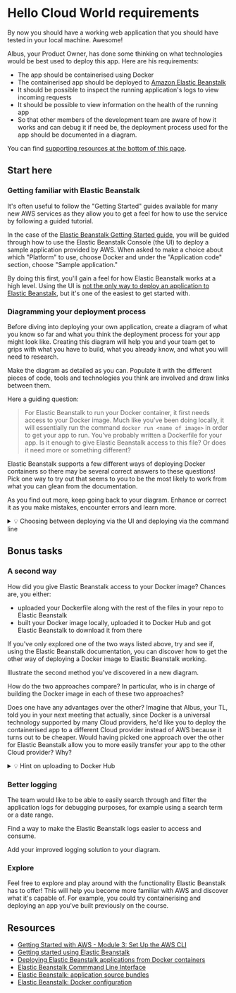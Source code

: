 # Hello Cloud World requirements

By now you should have a working web application that you should have tested in your local machine. Awesome!

Albus, your Product Owner, has done some thinking on what technologies would be best used to deploy this app.
Here are his requirements:

- The app should be containerised using Docker
- The containerised app should be deployed to [Amazon Elastic Beanstalk](https://aws.amazon.com/elasticbeanstalk/)
- It should be possible to inspect the running application's logs to view incoming requests
- It should be possible to view information on the health of the running app
- So that other members of the development team are aware of how it works and can debug it if need be, the deployment process used for the app should be documented in a diagram.

You can find [supporting resources at the bottom of this page](#resources).

## Start here

### Getting familiar with Elastic Beanstalk

It's often useful to follow the "Getting Started" guides available for many new AWS services as they allow you to get a feel for how to use the service by following a guided tutorial. 

In the case of the [Elastic Beanstalk Getting Started guide](https://docs.aws.amazon.com/elasticbeanstalk/latest/dg/GettingStarted.html), you will be guided through how to use the Elastic Beanstalk Console (the UI)
to deploy a sample application provided by AWS. When asked to make a choice about which "Platform" to use, choose Docker and under the "Application code" section, choose "Sample application."

By doing this first, you'll gain a feel for how Elastic Beanstalk works at a high level.
Using the UI is [not the only way to deploy an application to Elastic Beanstalk](https://docs.aws.amazon.com/elasticbeanstalk/latest/dg/eb-cli3.html), but it's one of the easiest to get started with.


### Diagramming your deployment process

Before diving into deploying your own application, create a diagram of what you know so far and what you think the deployment process for your app might look like.
Creating this diagram will help you and your team get to grips with what you have to build, what you already know, and what you will need to research.

Make the diagram as detailed as you can.
Populate it with the different pieces of code, tools and technologies you think are involved and draw links between them. 

Here a guiding question:

> For Elastic Beanstalk to run your Docker container, it first needs access to your Docker image. Much like you've been doing locally, it will essentially run the command `docker run <name of image>` in order to get your app to run. You've probably written a Dockerfile for your app. Is it enough to give Elastic Beanstalk access to this file? Or does it need more or something different? 

Elastic Beanstalk supports a few different ways of deploying Docker containers so there may be several correct answers to these questions! Pick one way to try out that seems to you to be the most likely to work from what you can glean from the documentation.

As you find out more, keep going back to your diagram.
Enhance or correct it as you make mistakes, encounter errors and learn more.

<details>
<summary>💡 Choosing between deploying via the UI and deploying via the command line</summary>

It's possible to complete this project (including the bonus tasks), using either the Elastic Beanstalk Console or the Elastic Beanstalk command line interface (EB CLI).

The EB CLI mainly allows you to create the [application source bundle](https://docs.aws.amazon.com/elasticbeanstalk/latest/dg/applications-sourcebundle.html) (the collection of source code files needed to run app) and upload it to Elastic Beanstalk from the command line in one go, instead of having to create the bundle yourself and then upload it through the UI.

It can be useful to try both, as doing it manually might give you a better idea of what goes into creating the bundle.
</details>


## Bonus tasks

### A second way

How did you give Elastic Beanstalk access to your Docker image?
Chances are, you either:

- uploaded your Dockerfile along with the rest of the files in your repo to Elastic Beanstalk 
- built your Docker image locally, uploaded it to Docker Hub and got Elastic Beanstalk to download it from there

If you've only explored one of the two ways listed above, try and see if, using the Elastic Beanstalk documentation, you can discover how to get the other way of deploying a Docker image to Elastic Beanstalk working.

Illustrate the second method you've discovered in a new diagram.

How do the two approaches compare? In particular, who is in charge of building the Docker image in each of these two approaches? 

Does one have any advantages over the other? Imagine that Albus, your TL, told you in your next meeting that actually, since Docker is a universal technology supported by many Cloud providers, he'd like you to deploy the containerised app to a different Cloud provider instead of AWS because it turns out to be cheaper. Would having picked one approach over the other for Elastic Beanstalk allow you to more easily transfer your app to the other Cloud provider? Why?

<details>
<summary>💡 Hint on uploading to Docker Hub</summary>

Elastic Beanstalk allows you to point it to an image hosted on Docker Hub by creating an application source bundle that contains a special file.
This is a file that you write and in which you provide information on where to find the image.

For developer convenience, AWS allows this file to be written in one of two common formats:

- A `docker-compose.yml` file, written in [YAML format](https://en.wikipedia.org/wiki/YAML)
- A `Dockerrunaws.json` file, written in [JSON format](https://en.wikipedia.org/wiki/JSON)

It doesn't matter which one you pick! 
You can find out what Elastic Beanstalk expects to find in these files [here](https://docs.aws.amazon.com/elasticbeanstalk/latest/dg/single-container-docker-configuration.html).

But here's a question: If you provide this file, do you still need to provide the rest of your application source files? If you're not sure, try uploading a bundle containing just one of the files above. Does it work? Why or why not?
</details>

### Better logging

The team would like to be able to easily search through and filter the application logs for debugging purposes, for example using a search term or a date range.

Find a way to make the Elastic Beanstalk logs easier to access and consume.

Add your improved logging solution to your diagram.

### Explore

Feel free to explore and play around with the functionality Elastic Beanstalk has to offer!
This will help you become more familiar with AWS and discover what it's capable of.
For example, you could try containerising and deploying an app you've built previously on the course.

## Resources

- [Getting Started with AWS - Module 3: Set Up the AWS CLI](https://aws.amazon.com/getting-started/guides/setup-environment/module-three/)
- [Getting started using Elastic Beanstalk](https://docs.aws.amazon.com/elasticbeanstalk/latest/dg/GettingStarted.html)
- [Deploying Elastic Beanstalk applications from Docker containers](https://docs.aws.amazon.com/elasticbeanstalk/latest/dg/create_deploy_docker.html)
- [Elastic Beanstalk Commmand Line Interface](https://docs.aws.amazon.com/elasticbeanstalk/latest/dg/eb-cli3.html)
- [Elastic Beanstalk: application source bundles](https://docs.aws.amazon.com/elasticbeanstalk/latest/dg/applications-sourcebundle.html)
- [Elastic Beanstalk: Docker configuration](https://docs.aws.amazon.com/elasticbeanstalk/latest/dg/single-container-docker-configuration.html)
